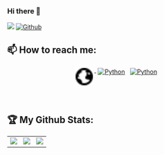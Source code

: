 ### Hi there 👋
![](https://visitor-badge.laobi.icu/badge?page_id=danielpfernandes.danielpfernandes) [![Github](https://img.shields.io/github/followers/danielpfernandes?label=Followers&logo=Github)](https://github.com/danielpfernandes)

## 📫 How to reach me:

<p align="center">
 <a href="https://danielpfernandes.github.io/" target="_blank" rel="noopener noreferrer"> <img src="https://raw.githubusercontent.com/iconic/open-iconic/master/svg/globe.svg" alt="Python" height="40" style="vertical-align:top; margin:4px"> </a>
 <a href="https://www.linkedin.com/in/paivafernandes" target="_blank" rel="noopener noreferrer"> <img src="https://cdn.jsdelivr.net/npm/simple-icons@v3/icons/linkedin.svg" alt="Python" height="40" style="vertical-align:top; margin:4px"></a>
 <a href="mailto:daniel.paivafernandes@gmail.com"> <img src="https://cdn.jsdelivr.net/npm/simple-icons@v3/icons/gmail.svg" alt="Python" height="40" style="vertical-align:top; margin:4px"></a> 
</p>

<br />

## :trophy: My Github Stats:

<table>
  <tr>
    <td align="center">
      <a href="https://github-readme-stats.vercel.app/api?username=danielpfernandes">
        <img src="https://github-readme-stats.vercel.app/api?username=danielpfernandes&count_private=true&show_icons=true&include_all_commits=true&hide_rank=true&hide_border=true" />
      </a>
    </td>
    <td align="center">
      <a href="https://github-readme-streak-stats.herokuapp.com/?user=danielpfernandes&theme=default&hide_border=true&hide_longest_streak=true&card_width=300">
        <img src="https://github-readme-streak-stats.herokuapp.com/?user=danielpfernandes&theme=default&hide_border=true&hide_longest_streak=true&card_width=300" />
      </a>
    </td>
    <td align="center">
      <a href="https://github-readme-stats.vercel.app/api/top-langs/?username=danielpfernandes&langs_count=10">
        <img src="https://github-readme-stats.vercel.app/api/top-langs/?username=danielpfernandes&langs_count=10&layout=compact&card_width=260&hide_border=true" />
      </a>
    </td>
  </tr>
</table>

[website]: https://danielpfernandes.github.io/
[linkedin]: https://linkedin.com/in/paivafernandes
[mail]: mailto:daniel.paivafernandes@gmail.com


